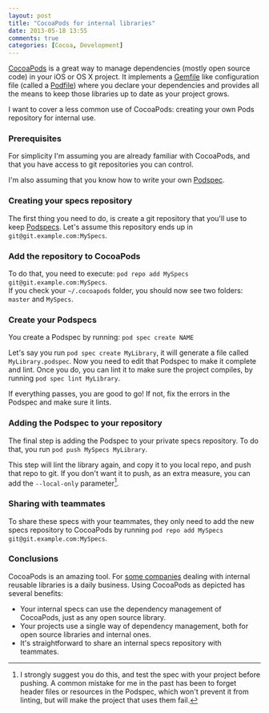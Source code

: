 ```yaml
---
layout: post
title: "CocoaPods for internal libraries"
date: 2013-05-18 13:55
comments: true
categories: [Cocoa, Development]
---
```

[CocoaPods] is a great way to manage dependencies (mostly open source code) in your iOS or OS X project. 
It implements a [Gemfile] like configuration file (called a [Podfile]) where you declare your dependencies
and provides all the means to keep those libraries up to date as your project grows.

I want to cover a less common use of CocoaPods: creating your own Pods repository
for internal use.

<!-- more -->

### Prerequisites
For simplicity I'm assuming you are already familiar with CocoaPods, and that you have access
to git repositories you can control.

I'm also assuming that you know how to write your own [Podspec].

### Creating your specs repository
The first thing you need to do, is create a git repository that you'll use to keep [Podspecs]. 
Let's assume this repository ends up in `git@git.example.com:MySpecs`.

### Add the repository to CocoaPods
To do that, you need to execute: 
`pod repo add MySpecs git@git.example.com:MySpecs`.  
If you check your `~/.cocoapods` folder, you should now see two folders: `master` and `MySpecs`.

### Create your Podspecs
You create a Podspec by running: 
`pod spec create NAME`

Let's say you run `pod spec create MyLibrary`, it will generate a file called `MyLibrary.podspec`. Now you
need to edit that Podspec to make it complete and lint. Once you do, you can lint it to make sure the project
compiles, by running `pod spec lint MyLibrary`.

If everything passes, you are good to go! If not, fix the errors in the Podspec and make sure it lints.

### Adding the Podspec to your repository
The final step is adding the Podspec to your private specs repository. To do that, you run
`pod push MySpecs MyLibrary`.

This step will lint the library again, and copy it to you local repo, and push that repo to git. If you don't
want it to push, as an extra measure, you can add the `--local-only` parameter[^LocalOnlySuggestion].

### Sharing with teammates
To share these specs with your teammates, they only need to add the new specs repository to CocoaPods by
running `pod repo add MySpecs git@git.example.com:MySpecs`.

### Conclusions
CocoaPods is an amazing tool. For [some companies](http://www.quadiontech.com) dealing with internal
reusable libraries is a daily business. Using CocoaPods as depicted has several benefits:

- Your internal specs can use the dependency management of CocoaPods, just as any open source library.
- Your projects use a single way of dependency management, both for open source libraries and internal
ones.
- It's straightforward to share an internal specs repository with teammates.

[CocoaPods]: http://cocoapods.org
[Podspec]: https://github.com/CocoaPods/CocoaPods/wiki/The-podspec-format
[Podspecs]: https://github.com/CocoaPods/CocoaPods/wiki/The-podspec-format
[Gemfile]: http://gembundler.com/v1.3/gemfile.html
[Podfile]: https://github.com/CocoaPods/CocoaPods/wiki/A-Podfile
[^LocalOnlySuggestion]: I strongly suggest you do this, and test the spec with your project before pushing. A common mistake for me in the past has been to forget header files or resources in the Podspec, which won't prevent it from linting, but will make the project that uses them fail.